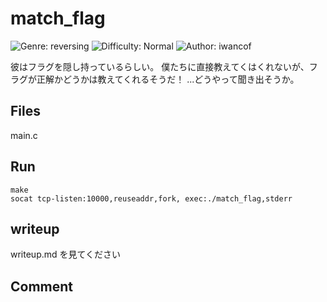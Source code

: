 # match_flag
![Genre: reversing](https://img.shields.io/badge/genre-reversing-brightgreen?style=for-the-badge)
![Difficulty: Normal](https://img.shields.io/badge/difficulty-Normal-blue?style=for-the-badge)
![Author: iwancof](https://img.shields.io/badge/author-iwancof-lightgrey?style=for-the-badge)

彼はフラグを隠し持っているらしい。
僕たちに直接教えてくはくれないが、フラグが正解かどうかは教えてくれるそうだ！
...どうやって聞き出そうか。

## Files
main.c

## Run
```
make
socat tcp-listen:10000,reuseaddr,fork, exec:./match_flag,stderr
```
## writeup
writeup.md を見てください

## Comment
